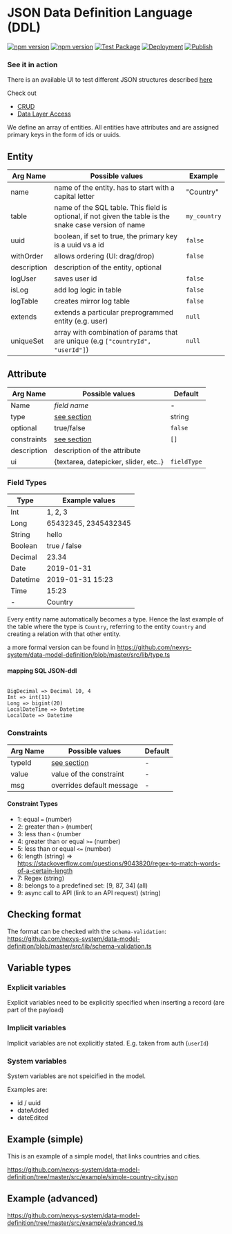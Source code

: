 # JSON Data Definition Language (DDL)

[![npm version](https://badge.fury.io/js/%40nexys%2Fddl.svg)](https://www.npmjs.com/package/@nexys/ddl)
[![npm version](https://img.shields.io/npm/v/@nexys/ddl.svg)](https://www.npmjs.com/package/@nexys/ddl)
[![Test Package](https://github.com/nexys-system/data-model-definition/actions/workflows/yarn.yml/badge.svg)](https://github.com/nexys-system/data-model-definition/actions/workflows/yarn.yml)
[![Deployment](https://github.com/nexys-system/data-model-definition/actions/workflows/deploy.yml/badge.svg)](https://github.com/nexys-system/data-model-definition/actions/workflows/deploy.yml)
[![Publish](https://github.com/nexys-system/data-model-definition/actions/workflows/publish.yml/badge.svg)](https://github.com/nexys-system/data-model-definition/actions/workflows/publish.yml)

### See it in action

There is an available UI to test different JSON structures described [here](https://nexys-system.github.io/data-model-definition/)

Check out

- [CRUD](https://github.com/nexys-system/data-model-definition/blob/master/crud.md)
- [Data Layer Access](https://github.com/nexys-system/data-model-definition/blob/master/data-layer-access.md)

We define an array of entities. All entities have attributes and are assigned primary keys in the form of ids or uuids.

## Entity

| Arg Name    | Possible values                                                                                         | Example      |
| ----------- | ------------------------------------------------------------------------------------------------------- | ------------ |
| name        | name of the entity. has to start with a capital letter                                                  | "Country"    |
| table       | name of the SQL table. This field is optional, if not given the table is the snake case version of name | `my_country` |
| uuid        | boolean, if set to true, the primary key is a uuid vs a id                                              | `false`      |
| withOrder   | allows ordering (UI: drag/drop)                                                                         | `false`      |
| description | description of the entity, optional                                                                     |              |
| logUser     | saves user id                                                                                           | `false`      |
| isLog       | add log logic in table                                                                                  | `false`      |
| logTable    | creates mirror log table                                                                                | `false`      |
| extends     | extends a particular preprogrammed entity (e.g. user)                                                   | `null`       |
| uniqueSet   | array with combination of params that are unique (e.g `["countryId", "userId"]`)                        | `null`       |

## Attribute

| Arg Name    | Possible values                       | Default     |
| ----------- | ------------------------------------- | ----------- |
| Name        | _field name_                          | -           |
| type        | [see section](#field-types)           | string      |
| optional    | true/false                            | `false`     |
| constraints | [see section](#constraints)           | `[]`        |
| description | description of the attribute          |             |
| ui          | {textarea, datepicker, slider, etc..} | `fieldType` |

### Field Types

| Type     | Example values       |
| -------- | -------------------- |
| Int      | 1, 2, 3              |
| Long     | 65432345, 2345432345 |
| String   | hello                |
| Boolean  | true / false         |
| Decimal  | 23.34                |
| Date     | 2019-01-31           |
| Datetime | 2019-01-31 15:23     |
| Time     | 15:23                |
| -        | Country              |

Every entity name automatically becomes a type. Hence the last example of the table where the type is `Country`, referring to the entity `Country` and creating a relation with that other entity.

a more formal version can be found in https://github.com/nexys-system/data-model-definition/blob/master/src/lib/type.ts

#### mapping SQL JSON-ddl

```

BigDecimal => Decimal 10, 4
Int => int(11)
Long => bigint(20)
LocalDateTime => Datetime
LocalDate => Datetime
```

### Constraints

| Arg Name | Possible values                  | Default |
| -------- | -------------------------------- | ------- |
| typeId   | [see section](#constraint-types) | -       |
| value    | value of the constraint          | -       |
| msg      | overrides default message        | -       |

#### Constraint Types

- 1: equal `=` (number)
- 2: greater than `>` (number(
- 3: less than `<` (number
- 4: greater than or equal `>=` (number)
- 5: less than or equal `<=` (number)
- 6: length (string) => https://stackoverflow.com/questions/9043820/regex-to-match-words-of-a-certain-length
- 7: Regex (string)
- 8: belongs to a predefined set: [9, 87, 34] (all)
- 9: async call to API (link to an API request) (string)

## Checking format

The format can be checked with the `schema-validation`: https://github.com/nexys-system/data-model-definition/blob/master/src/lib/schema-validation.ts

## Variable types

### Explicit variables

Explicit variables need to be explicitly specified when inserting a record (are part of the payload)

### Implicit variables

Implicit variables are not explicitly stated. E.g. taken from auth (`userId`)

### System variables

System variables are not speicified in the model.

Examples are:

- id / uuid
- dateAdded
- dateEdited

## Example (simple)

This is an example of a simple model, that links countries and cities.

https://github.com/nexys-system/data-model-definition/tree/master/src/example/simple-country-city.json

## Example (advanced)

https://github.com/nexys-system/data-model-definition/tree/master/src/example/advanced.ts
